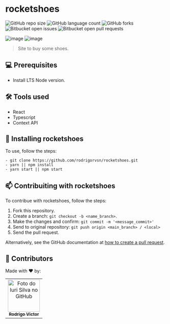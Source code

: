 # rocketshoes

<!--- https://shields.io --->

![GitHub repo size](https://img.shields.io/github/repo-size/rodrigorvsn/rocketshoes?style=for-the-badge)
![GitHub language count](https://img.shields.io/github/languages/count/rodrigorvsn/rocketshoes?style=for-the-badge)
![GitHub forks](https://img.shields.io/github/forks/rodrigorvsn/rocketshoes?style=for-the-badge)
![Bitbucket open issues](https://img.shields.io/bitbucket/issues/rodrigorvsn/rocketshoes?style=for-the-badge)
![Bitbucket open pull requests](https://img.shields.io/bitbucket/pr-raw/rodrigorvsn/rocketshoes?style=for-the-badge)

<!--- #################### mudar badges #################### --->

![image](https://user-images.githubusercontent.com/75763403/136817986-711b0c22-541c-45a6-886d-f29a3c6f0ea4.png)
![image](https://user-images.githubusercontent.com/75763403/136818067-c7693ea8-cf00-4887-81f4-b59f241212ee.png)

<!--- #################### mudar imagem exemplo #################### --->

> Site to buy some shoes.

## 💻 Prerequisites

- Install LTS Node version.
<!--- #################### mudar pré-requisitos  ####################--->

## 🛠 Tools used

- React
- Typescript
- Context API

<!--- #################### mudar ferramentas #################### --->

## 🚀 Installing rocketshoes

To use, follow the steps:

```
- git clone https://github.com/rodrigorvsn/rocketshoes.git
- yarn || npm install
- yarn start || npm start

```

<!--- #################### mudar passos #################### --->

## 📫 Contribuiting with rocketshoes

To contribue with rocketshoes, follow the steps:

1. Fork this repository.
2. Create a branch: `git checkout -b <name_branch>`.
3. Make the changes and confirm: `git commit -m '<message_commit>'`
4. Send to original repository: `git push origin <main_branch> / <local>`
5. Send the pull request.

Alternatively, see the GitHub documentation at [how to create a pull request](https://help.github.com/en/github/collaborating-with-issues-and-pull-requests/creating-a-pull-request).

## 🤝 Contributors

Made with ❤️ by:

<table>
  <tr>
    <td align="center">
      <a href="#">
        <img src="https://github.com/rodrigorvsn.png" width="100px;" alt="Foto do Iuri Silva no GitHub"/><br>
        <sub>
          <b>Rodrigo Victor</b>
        </sub>
      </a>
    </td>
  </tr>
</table>
